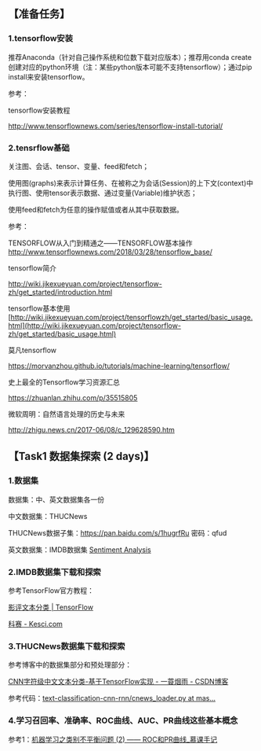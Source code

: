 ## 【准备任务】

### 1.tensorflow安装

推荐Anaconda（针对自己操作系统和位数下载对应版本）；推荐用conda create创建对应的python环境（注：某些python版本可能不支持tensorflow）；通过pip install来安装tensorflow。

参考： 

tensorflow安装教程 

<http://www.tensorflownews.com/series/tensorflow-install-tutorial/>



### 2.tensrflow基础

关注图、会话、tensor、变量、feed和fetch；

使用图(graphs)来表示计算任务、在被称之为会话(Session)的上下文(context)中执行图、使用tensor表示数据、通过变量(Variable)维护状态；

使用feed和fetch为任意的操作赋值或者从其中获取数据。

 

参考：

TENSORFLOW从入门到精通之——TENSORFLOW基本操作 <http://www.tensorflownews.com/2018/03/28/tensorflow_base/>

tensorflow简介 

<http://wiki.jikexueyuan.com/project/tensorflow-zh/get_started/introduction.html>

tensorflow基本使用 [http://wiki.jikexueyuan.com/project/tensorflowzh/get_started/basic_usage.html](http://wiki.jikexueyuan.com/project/tensorflow-zh/get_started/basic_usage.html)

莫凡tensorflow

 <https://morvanzhou.github.io/tutorials/machine-learning/tensorflow/>

史上最全的Tensorflow学习资源汇总

 <https://zhuanlan.zhihu.com/p/35515805>

微软周明：自然语言处理的历史与未来

 <http://zhigu.news.cn/2017-06/08/c_129628590.htm>

## 【Task1 数据集探索 (2 days)】

### 1.数据集

数据集：中、英文数据集各一份

中文数据集：THUCNews

THUCNews数据子集：<https://pan.baidu.com/s/1hugrfRu> 密码：qfud

英文数据集：IMDB数据集 [Sentiment Analysis](http://ai.stanford.edu/~amaas/data/sentiment/)



### 2.IMDB数据集下载和探索

参考TensorFlow官方教程：

[影评文本分类  |  TensorFlow](https://tensorflow.google.cn/tutorials/keras/basic_text_classification)

[科赛 - Kesci.com](https://www.kesci.com/home/project/5b6c05409889570010ccce90)



### 3.THUCNews数据集下载和探索

参考博客中的数据集部分和预处理部分：

[CNN字符级中文文本分类-基于TensorFlow实现 - 一蓑烟雨 - CSDN博客](https://blog.csdn.net/u011439796/article/details/77692621)

参考代码：[text-classification-cnn-rnn/cnews_loader.py at mas...](https://github.com/gaussic/text-classification-cnn-rnn/blob/master/data/cnews_loader.py)



### 4.学习召回率、准确率、ROC曲线、AUC、PR曲线这些基本概念

参考1：[机器学习之类别不平衡问题 (2) —— ROC和PR曲线_慕课手记](https://www.imooc.com/article/48072)
